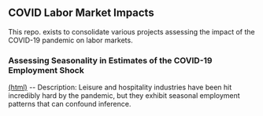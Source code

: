 ## COVID Labor Market Impacts
This repo. exists to consolidate various projects assessing the impact of the COVID-19 pandemic on labor markets.

### Assessing Seasonality in Estimates of the COVID-19 Employment Shock
[(html)](https://raw.githack.com/rcberg/covid-labor-market-impact/master/reports/presentations/monthly-seasonal-adjustment-presentation.html)
-- Description: Leisure and hospitality industries have been hit incredibly hard by the pandemic, but they exhibit seasonal employment patterns that can confound inference. 
